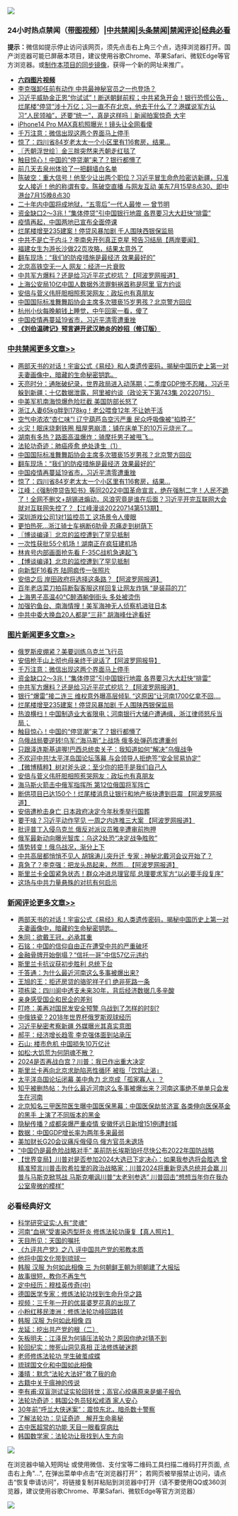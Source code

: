 ![](https://raw.githubusercontent.com/jsvpn/jsproxy/dev/64photo/fqnews-qr.jpg)

<div id="tt">
<h3>24小时热点禁闻（<a href="https://aaa.v2dns.tk/?QAjUl=BgRp5UNKRn&T5Vk=fPVH&Q59Ab=WxGE" target="_blank">带图视频</a>）|<a href="#%E4%B8%AD%E5%85%B1%E7%A6%81%E9%97%BB%E6%9B%B4%E5%A4%9A%E6%96%87%E7%AB%A0">中共禁闻</a>|<a href="#%E5%9B%BE%E7%89%87%E6%96%B0%E9%97%BB%E6%9B%B4%E5%A4%9A%E6%96%87%E7%AB%A0">头条禁闻</a>|<a href="#%E6%96%B0%E9%97%BB%E8%AF%84%E8%AE%BA%E6%9B%B4%E5%A4%9A%E6%96%87%E7%AB%A0">禁闻评论|<a href="#%E5%BF%85%E7%9C%8B%E7%BB%8F%E5%85%B8%E5%A5%BD%E6%96%87">经典必看</a></h3>
<div><b>提示：</b>微信如提示停止访问该网页，须先点击右上角三个点，选择浏览器打开。国产浏览器可能已屏蔽本项目，建议使用谷歌Chrome、苹果Safari、微软Edge等官方浏览器。或<a href="%E5%88%B6%E4%BD%9Cgit%E7%A6%81%E9%97%BB%E9%95%9C%E5%83%8F.md">制作本项目的同步镜像</a>，获得一个新的网址来推广。</div>
<ul>
<li><b><a href="http://d2.v2rss.gq/64.mp4" target="_blank">六四图片视频</a></b></li>
<li><a href="/comments/20220715/1758594.md">李克强卸任前有动作 中共最神秘官员之一也登场？</a></li>
<li><a href="/bannedvideo/20220715/1758657.md">习近平威胁金正恩“你试试”！断送朝鲜前程；中共紧急开会！银行恐慌公告，烂尾楼“停贷”涉十万亿；习一直不在北京，他去干什么了？港媒说军方认习“人民领袖”，还要“统一”，真是这样吗｜新闻拍案惊奇 大宇</a></li>
<li><a href="/cnnews/20220715/1758670.md">iPhone14 Pro MAX真机照曝光！镜头让全网看傻</a></li>
<li><a href="/topimagenews/20220716/1758891.md">千万注意：微信出现这两个界面马上停手</a></li>
<li><a href="/cbnews/20220715/1758660.md">惊了：四川省84岁老太太一个小区里有116套房，结果…</a></li>
<li><a href="/ssgc/20220715/1758596.md">〖兲朝浮世绘〗金三胖突然来兲朝走红毯了</a></li>
<li><a href="/topimagenews/20220715/1758659.md">触目惊心！中国的“停贷潮”来了？银行都懵了</a></li>
<li><a href="/ssgc/20220715/1758509.md">前几天去泉州体验了一把翻墙白名单</a></li>
<li><a href="/bannedvideo/20220715/1758752.md">陈破空：重大信号！他至少让出两个职位？习近平冒生命危险密访新疆，只准女人接近！他的称谓有变。陈破空直播 与网友互动 美东7月15早8点30、即中港台7月15晚8点30</a></li>
<li><a href="/comments/20220715/1758728.md">二十年内中国将成地狱，“五零后”一代人最惨 — 曾节明</a></li>
<li><a href="/topimagenews/20220715/1758828.md">资金缺口2～3兆 ! “集体停贷”引中国银行地震 各界要习大大赶快“排雷”</a></li>
<li><a href="/cnnews/20220715/1758589.md">疫情再起，中国两地已宣布全面停课</a></li>
<li><a href="/topimagenews/20220715/1758768.md">烂尾楼增至235建案！停贷风暴加剧 千人围陕西银保监局</a></li>
<li><a href="/bannedvideo/20220715/1758755.md">中共不是亡于内斗？李南央开列真正克星 预告习结局【两岸要闻】</a></li>
<li><a href="/cnnews/20220715/1758682.md">福建女生为游长沙做22页攻略，结果太意外了</a></li>
<li><a href="/cbnews/20220715/1758668.md">翻车现场：“我们的防疫措施是最经济 效果最好的”</a></li>
<li><a href="/finance/20220716/1758897.md">北京高铁空无一人 网友：经济一片衰败</a></li>
<li><a href="/topimagenews/20220715/1758827.md">中共军方爆料？还是给习近平花式挖坑？【阿波罗网报道】</a></li>
<li><a href="/headline/20220715/1758707.md">上海公安局10亿中国人数据外流罪魁祸首称是阿里 官方约谈</a></li>
<li><a href="/topimagenews/20220715/1758603.md">安倍与菅义伟肝胆相照惹哭网友：政坛也有真朋友</a></li>
<li><a href="/cbnews/20220715/1758676.md">中国国际标准舞舞蹈协会主席多次猥亵15岁男孩？北京警方回应</a></li>
<li><a href="/cnnews/20220715/1758663.md">杭州小伙每晚躺钱上睡觉，中午回家一看，傻了</a></li>
<li><a href="/cbnews/20220715/1758661.md">中国疫情再蔓延19省市，习近平清零遭重挫</a></li>
<li><b><a href="/comments/20200207/1272816.md" target="_blank">《刘伯温碑记》预言避开武汉肺炎的妙招（修订版）</a></b></li>
</ul>
</div>

<div class="catlist">
<h3><a href="/cbnews/" target="_blank">中共禁闻</a><span><a href="/cbnews/" target="_blank" rel="nofollow">更多文章>></a></span></h3>
<ul>
<li><a href="/comments/20220716/1759058.md" target="_blank">两部天书的对话！宇宙公式《易经》和人类遗传密码，揭秘中国历史上第一对夫妻画像中，暗藏的生命秘密钥匙。</a></li>
<li><a href="/cbnews/20220716/1759022.md" target="_blank">天亮时分：通胀破纪录，世界政局进入动荡期；二季度GDP惨不忍睹，习近平躲到新疆；十亿数据泄露，阿里被约谈（政论天下第743集 20220715）</a></li>
<li><a href="/cbnews/20220716/1758992.md" target="_blank">中美军机南海惊爆危险拦截 美国防部长怒了</a></li>
<li><a href="/cbnews/20220716/1758892.md" target="_blank">浙江人妻65kg胖到178kg！老公喂食12年 不让她干活</a></li>
<li><a href="/cbnews/20220715/1758829.md" target="_blank">空气中浓浓“杏仁味”! 辽宁葫芦岛空污严重 民众呼吸像被“掐脖子”</a></li>
<li><a href="/cbnews/20220715/1758769.md" target="_blank">火灾！眠床烧剩铁圈 租屋男崩溃：铺在床单下的10万元烧光了…</a></li>
<li><a href="/cbnews/20220715/1758743.md" target="_blank">湖南有多热？路面高温爆炸：骑摩托男子被甩飞…</a></li>
<li><a href="/cbnews/20220715/1758325.md" target="_blank">法轮功奇迹：肺癌痊愈 绝处逢生（1）</a></li>
<li><a href="/cbnews/20220715/1758676.md" target="_blank">中国国际标准舞舞蹈协会主席多次猥亵15岁男孩？北京警方回应</a></li>
<li><a href="/cbnews/20220715/1758668.md" target="_blank">翻车现场：“我们的防疫措施是最经济 效果最好的”</a></li>
<li><a href="/cbnews/20220715/1758661.md" target="_blank">中国疫情再蔓延19省市，习近平清零遭重挫</a></li>
<li><a href="/cbnews/20220715/1758660.md" target="_blank">惊了：四川省84岁老太太一个小区里有116套房，结果…</a></li>
<li><a href="/cbnews/20220715/1758642.md" target="_blank">江峰：《强制停贷告知书》等同2022中国革命宣言，绝在强制二字！人民不跪了！全网不删文+胡锡进煽动，风浪究竟是谁在后面？习近平开完互联网大会就对互联网失控了？【江峰漫谈20220714第513期】</a></li>
<li><a href="/cbnews/20220715/1758626.md" target="_blank">深圳游戏公司1对1监控员工 这场景令人傻眼</a></li>
<li><a href="/cbnews/20220715/1758604.md" target="_blank">更怕热死…浙江骑士车祸断6肋骨 忍痛走到树荫下</a></li>
<li><a href="/cbnews/20220715/1758597.md" target="_blank">〖博谈编译〗北京的监控遭到了罕见抵制</a></li>
<li><a href="/cbnews/20220715/1758573.md" target="_blank">一次性获批55个机场！湖南正在疯狂建机场</a></li>
<li><a href="/cbnews/20220715/1758556.md" target="_blank">林肯号内部画面抢先看 F-35C战机急速起飞</a></li>
<li><a href="/cbnews/20220715/1758554.md" target="_blank">【博谈编译】北京的监控遭到了罕见抵制</a></li>
<li><a href="/cbnews/20220715/1758538.md" target="_blank">向新型F16看齐 陆网疯传一张照片</a></li>
<li><a href="/cbnews/20220714/1758396.md" target="_blank">安倍之后 岸田政府将选择这条路？【阿波罗网报道】</a></li>
<li><a href="/cbnews/20220714/1758318.md" target="_blank">百年老店菜刀拍蒜断裂客服这样回复让网友炸锅 “是装蒜的刀”</a></li>
<li><a href="/cbnews/20220714/1758290.md" target="_blank">上海男子高温40℃醉酒躺倒街头 多处被烫伤</a></li>
<li><a href="/cbnews/20220714/1758275.md" target="_blank">加强钓鱼台、南海情搜！美军海神无人侦察机进驻日本</a></li>
<li><a href="/cbnews/20220714/1758235.md" target="_blank">中共中委大换血20人都是“三非” 胡海峰仕途看好</a></li>

</ul>
</div>
<div class="catlist">
<h3><a href="/topimagenews/" target="_blank">图片新闻</a><span><a href="/topimagenews/" target="_blank" rel="nofollow">更多文章>></a></span></h3>
<ul>
<li><a href="/topimagenews/20220716/1759051.md" target="_blank">俄罗斯皮绷紧？美要训练乌克兰飞行员</a></li>
<li><a href="/topimagenews/20220716/1758967.md" target="_blank">安倍枪手山上彻也母亲终于说话了【阿波罗网报导】</a></li>
<li><a href="/topimagenews/20220716/1758891.md" target="_blank">千万注意：微信出现这两个界面马上停手</a></li>
<li><a href="/topimagenews/20220715/1758828.md" target="_blank">资金缺口2～3兆 ! “集体停贷”引中国银行地震 各界要习大大赶快“排雷”</a></li>
<li><a href="/topimagenews/20220715/1758827.md" target="_blank">中共军方爆料？还是给习近平花式挖坑？【阿波罗网报道】</a></li>
<li><a href="/topimagenews/20220715/1758826.md" target="_blank">银行“爆雷”接二连三 维权意外曝高层倾轧 “这原因”让河南1700亿拿不回….</a></li>
<li><a href="/topimagenews/20220715/1758768.md" target="_blank">烂尾楼增至235建案！停贷风暴加剧 千人围陕西银保监局</a></li>
<li><a href="/topimagenews/20220715/1758667.md" target="_blank">热浪横扫！中国制造业大省限电；河南银行大储户遭通缉，浙江律师怒斥当局；</a></li>
<li><a href="/topimagenews/20220715/1758659.md" target="_blank">触目惊心！中国的“停贷潮”来了？银行都懵了</a></li>
<li><a href="/topimagenews/20220715/1758650.md" target="_blank">乌俄战局要逆转!乌军:“海马斯”上战场 俄多处弹药库遭重创</a></li>
<li><a href="/topimagenews/20220715/1758643.md" target="_blank">只跟泽连斯基讲喔!巴西总统卖关子：我知道如何“解决”乌俄战争</a></li>
<li><a href="/topimagenews/20220715/1758625.md" target="_blank">不欢迎中共!太平洋岛国论坛落幕 与会领导人拒绝签“安全贸易协定”</a></li>
<li><a href="/topimagenews/20220715/1758624.md" target="_blank">【微博精粹】树对斧头说：至少你的把手是我们自己人</a></li>
<li><a href="/topimagenews/20220715/1758603.md" target="_blank">安倍与菅义伟肝胆相照惹哭网友：政坛也有真朋友</a></li>
<li><a href="/topimagenews/20220715/1758429.md" target="_blank">海马斯火箭击中俄军指挥所 第12位俄国将军阵亡</a></li>
<li><a href="/topimagenews/20220714/1758395.md" target="_blank">断供项目已达150个！烂尾楼消息让银行和地产板块遭到巨震 【阿波罗网报道】</a></li>
<li><a href="/topimagenews/20220714/1758270.md" target="_blank">安倍遭枪击身亡 日本政府决定今年秋季举行国葬</a></li>
<li><a href="/topimagenews/20220714/1758211.md" target="_blank">要干啥？习近平动作罕见 一周之内连推三大案 【阿波罗网报道】</a></li>
<li><a href="/topimagenews/20220714/1758183.md" target="_blank">批评普丁入侵乌克兰 俄反对派议员雅辛遭审前拘押</a></li>
<li><a href="/topimagenews/20220714/1758127.md" target="_blank">俄军最新动向曝光智库：乌这2处恐“决定战争胜败”</a></li>
<li><a href="/topimagenews/20220714/1758058.md" target="_blank">情势转变！俄乌战况，渐分上下</a></li>
<li><a href="/topimagenews/20220714/1757940.md" target="_blank">中共高层都悄悄不见人 胡锦涛儿突升迁 专家 : 神秘北戴河会议开始了？</a></li>
<li><a href="/topimagenews/20220713/1757868.md" target="_blank">真急了？李克强：把龙头昂起来，然而…【阿波罗网报道】</a></li>
<li><a href="/topimagenews/20220713/1757830.md" target="_blank">斯里兰卡全国紧急状态！群众冲进总理官邸 总理要求军方“以必要手段复序”</a></li>
<li><a href="/topimagenews/20220713/1757730.md" target="_blank">这场与中共力量悬殊的对抗有何启示</a></li>

</ul>
</div>
<div class="catlist">
<h3><a href="/comments/" target="_blank">新闻评论</a><span><a href="/comments/" target="_blank" rel="nofollow">更多文章>></a></span></h3>
<ul>
<li><a href="/comments/20220716/1759058.md" target="_blank">两部天书的对话！宇宙公式《易经》和人类遗传密码，揭秘中国历史上第一对夫妻画像中，暗藏的生命秘密钥匙。</a></li>
<li><a href="/comments/20220716/1759054.md" target="_blank">朱同：欲戴王冠，必承其重</a></li>
<li><a href="/comments/20220716/1759053.md" target="_blank">石铭：中国的信仰自由正在遭受中共的严重破坏</a></li>
<li><a href="/comments/20220716/1759046.md" target="_blank">金融骨牌开始倒塌？“信托一哥”中信57亿元违约</a></li>
<li><a href="/comments/20220716/1759045.md" target="_blank">斯里兰卡抗议获初步胜利 总统下台</a></li>
<li><a href="/comments/20220716/1759041.md" target="_blank">千答通：为什么最近河南这么多事被爆出来?</a></li>
<li><a href="/comments/20220716/1759040.md" target="_blank">王旭的王：拒还房贷的骆驼祥子们 绝非死路一条</a></li>
<li><a href="/comments/20220716/1759039.md" target="_blank">项栋梁：四川阆中透支未来30年，背后经济数据几多辛酸</a></li>
<li><a href="/comments/20220716/1759038.md" target="_blank">亲身感受国企和民企的差别</a></li>
<li><a href="/comments/20220716/1759037.md" target="_blank">叮咚：美再对国民发安全预警 乌战到了怎样的时刻?</a></li>
<li><a href="/comments/20220716/1759036.md" target="_blank">中俄铁瓷？2018年世界杯俄罗斯观球经历</a></li>
<li><a href="/comments/20220716/1759019.md" target="_blank">习近平秘密考察新疆 外媒曝光其真实意图</a></li>
<li><a href="/comments/20220716/1759011.md" target="_blank">郝平：经济增长趋零 李克强体面到站承压</a></li>
<li><a href="/comments/20220716/1759010.md" target="_blank">石山: 楼市危机 中国损失10万亿计</a></li>
<li><a href="/comments/20220716/1759009.md" target="_blank">如松:大饥荒为何阴魂不散？</a></li>
<li><a href="/comments/20220716/1759001.md" target="_blank">2024是否再战白宫？川普：我已作出重大决定</a></li>
<li><a href="/comments/20220716/1758988.md" target="_blank">斯里兰卡再向北京求助陷恶性循环 被指「饮鸩止渴」</a></li>
<li><a href="/comments/20220716/1758973.md" target="_blank">太平洋岛国论坛闭幕 美中角力 北京成「孤家寡人」？</a></li>
<li><a href="/comments/20220716/1758960.md" target="_blank">知乎被删热帖：为什么最近河南这么多事被爆出来？河南这事绝不单单只会发生在河南</a></li>
<li><a href="/comments/20220716/1758959.md" target="_blank">北京知名三甲医院医生曝中国医保黑幕：中国医保劫贫济富 各类伸向医保基金的黑手 上演了不同版本的黑金</a></li>
<li><a href="/comments/20220716/1758958.md" target="_blank">隐秘传播？成都突爆严重疫情 安徽怀远日新增151例遭封城</a></li>
<li><a href="/comments/20220716/1758957.md" target="_blank">数据：中国GDP增长率为两年多来最弱</a></li>
<li><a href="/comments/20220716/1758955.md" target="_blank">美加财长G20会议痛斥俄侵乌 俄方官员未退场</a></li>
<li><a href="/comments/20220716/1758954.md" target="_blank">“中国仍是最危险战略对手” 美前防长埃斯珀吁尽快公布2022年国防战略</a></li>
<li><a href="/comments/20220716/1758933.md" target="_blank">【世界变局】川普对是否参加2024大选已下定决心：如果我参选将会胜选 曾精准预言川普击败希拉里的政治战略家：川普2024将重新竞选总统并会赢 川普与马斯克掀骂战 马斯克嘲讽川普“太老别参选” 川普回击“想想当年你在我办公室卑微的模样”</a></li>

</ul>
</div>

<div class="catlist">
<h3>必看经典好文</h3>
<ul>
<li><a href="/cnnews/20220202/1686894.md" target="_blank">科学研究证实:人有“灵魂”</a></li>
<li><a href="/comments/20210720/1514622.md" target="_blank">河南“血祸”受害染丙型肝炎 修炼法轮功康复【真人照片】</a></li>
<li><a href="/tculture/20180919/1000196.md" target="_blank">天目所见：天国的嘱托</a></li>
<li><a href="/bookonline/20131116/201047.md" target="_blank">《九评共产党》之八 评中国共产党的邪教本质</a></li>
<li><a href="/bannedvideo/20220425/1724098.md" target="_blank">他将中国文化带到琉球一</a></li>
<li><a href="/bannedvideo/20220328/1710971.md" target="_blank">韩服 汉服 为何如此相像 三 为何朝鲜王朝为明朝建了大报坛</a></li>
<li><a href="/funmedia/20210802/1598610.md" target="_blank">故事很短，教你不再生气</a></li>
<li><a href="/tculture/xiulian/20151105/467870.md" target="_blank">定中经历：穆桂英传奇(中)</a></li>
<li><a href="/comments/20200607/783186.md" target="_blank">德国医学专家：修炼法轮功找到生命升华之路</a></li>
<li><a href="/aomi/qiwen/20151223/484507.md" target="_blank">视频：三千年一开的优昙婆罗花真的出现了</a></li>
<li><a href="/aomi/life/20210719/1589642.md" target="_blank">小粉红移民澳洲：修炼法轮功峰回路转</a></li>
<li><a href="/bannedvideo/20220403/1714030.md" target="_blank">韩服 汉服 为何如此相像 四</a></li>
<li><a href="/comments/20200928/1404653.md" target="_blank">龙延：挖出共产党的根（二）</a></li>
<li><a href="/comments/20220531/1739728.md" target="_blank">矢板明夫：江泽民为何镇压法轮功？原因你绝对猜不到</a></li>
<li><a href="/tculture/xiulian/20180114/885650.md" target="_blank">轮回纪实：惨死山洞见真相 正法修炼破迷题</a></li>
<li><a href="/cbnews/20211114/1652214.md" target="_blank">老师修炼法轮功 学生破茧成蝶</a></li>
<li><a href="/bannedvideo/20220411/1717515.md" target="_blank">琉球国文化和中国如此相像</a></li>
<li><a href="/comments/20210312/1502968.md" target="_blank">潘晴：默念“法轮大法好”救了我的命</a></li>
<li><a href="/ccpdope/20200531/1337409.md" target="_blank">古籍中关于瘟神的传说</a></li>
<li><a href="/comments/20210810/1603672.md" target="_blank">李有甫:双盲测试证实轮回转世；高官心绞痛原来是蝎子报仇</a></li>
<li><a href="/comments/20220710/1756469.md" target="_blank">法轮功奇迹：韩国公务员轻松戒酒 家人安心</a></li>
<li><a href="/topimagenews/20171017/843193.md" target="_blank">30年前“呼兰大侠迷案”：震惊东北，暗杀数十警察</a></li>
<li><a href="/comments/20200307/1289968.md" target="_blank">了解法轮功：见证奇迹　解开生命奥秘</a></li>
<li><a href="/lifebaike/20170523/762432.md" target="_blank">古中医超常的功能 天目一眼看穿病灶</a></li>
<li><a href="/comments/20220418/1721061.md" target="_blank">韩国数学家：法轮功让我找到人生方向</a></li>

</ul>
</div>

![](https://raw.githubusercontent.com/jsvpn/jsproxy/dev/64photo/fqnews-qr.jpg)

在浏览器中输入短网址 或使用微信、支付宝等二维码工具扫描二维码打开页面, 点击右上角"...", 在弹出菜单中点击“在浏览器打开”； 若网页被举报禁止访问，请点击“恢复申请访问”，将链接复制并粘贴到浏览器中打开（请不要使用QQ或360浏览器，建议使用谷歌Chrome、苹果Safari、微软Edge等官方浏览器）

![](https://raw.githubusercontent.com/jsvpn/jsproxy/dev/64photo/wx.jpg)